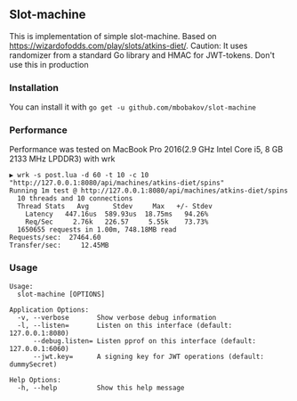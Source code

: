 ## Slot-machine
This is implementation of simple slot-machine.
Based on https://wizardofodds.com/play/slots/atkins-diet/.
Caution: It uses randomizer from a standard Go library and HMAC for JWT-tokens. Don't use this in production

### Installation
You can install it with `go get -u github.com/mbobakov/slot-machine`

### Performance
Performance was tested on MacBook Pro 2016(2.9 GHz Intel Core i5, 8 GB 2133 MHz LPDDR3) with wrk
```
▶ wrk -s post.lua -d 60 -t 10 -c 10 "http://127.0.0.1:8080/api/machines/atkins-diet/spins"
Running 1m test @ http://127.0.0.1:8080/api/machines/atkins-diet/spins
  10 threads and 10 connections
  Thread Stats   Avg      Stdev     Max   +/- Stdev
    Latency   447.16us  589.93us  18.75ms   94.26%
    Req/Sec     2.76k   226.57     5.55k    73.73%
  1650655 requests in 1.00m, 748.18MB read
Requests/sec:  27464.60
Transfer/sec:     12.45MB
```

### Usage
```
Usage:
  slot-machine [OPTIONS]

Application Options:
  -v, --verbose       Show verbose debug information
  -l, --listen=       Listen on this interface (default: 127.0.0.1:8080)
      --debug.listen= Listen pprof on this interface (default: 127.0.0.1:6060)
      --jwt.key=      A signing key for JWT operations (default: dummySecret)

Help Options:
  -h, --help          Show this help message
```
